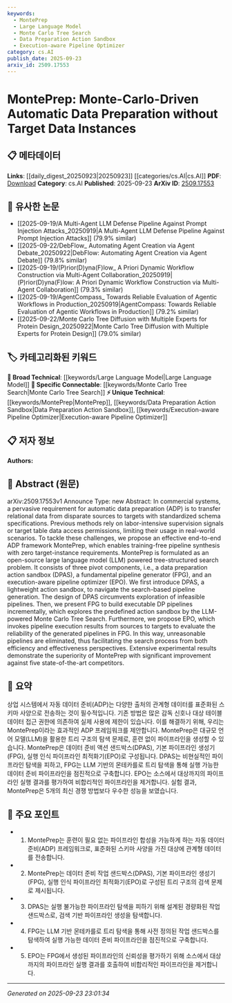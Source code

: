 ```yaml
---
keywords:
  - MontePrep
  - Large Language Model
  - Monte Carlo Tree Search
  - Data Preparation Action Sandbox
  - Execution-aware Pipeline Optimizer
category: cs.AI
publish_date: 2025-09-23
arxiv_id: 2509.17553
---
```


<!-- KEYWORD_LINKING_METADATA:
{
  "processed_timestamp": "2025-09-23T23:01:34.899994",
  "vocabulary_version": "1.0",
  "selected_keywords": [
    "MontePrep",
    "Large Language Model",
    "Monte Carlo Tree Search",
    "Data Preparation Action Sandbox",
    "Execution-aware Pipeline Optimizer"
  ],
  "rejected_keywords": [],
  "similarity_scores": {
    "MontePrep": 0.78,
    "Large Language Model": 0.85,
    "Monte Carlo Tree Search": 0.72,
    "Data Preparation Action Sandbox": 0.77,
    "Execution-aware Pipeline Optimizer": 0.75
  },
  "extraction_method": "AI_prompt_based",
  "budget_applied": true,
  "candidates_json": {
    "candidates": [
      {
        "surface": "MontePrep",
        "canonical": "MontePrep",
        "aliases": [],
        "category": "unique_technical",
        "rationale": "MontePrep is a novel framework for automatic data preparation, offering unique insights into data pipeline synthesis.",
        "novelty_score": 0.85,
        "connectivity_score": 0.65,
        "specificity_score": 0.9,
        "link_intent_score": 0.78
      },
      {
        "surface": "Large Language Model",
        "canonical": "Large Language Model",
        "aliases": [
          "LLM"
        ],
        "category": "broad_technical",
        "rationale": "Large Language Models are central to the framework, enabling the search-based pipeline generation.",
        "novelty_score": 0.3,
        "connectivity_score": 0.9,
        "specificity_score": 0.6,
        "link_intent_score": 0.85
      },
      {
        "surface": "Monte Carlo Tree Search",
        "canonical": "Monte Carlo Tree Search",
        "aliases": [
          "MCTS"
        ],
        "category": "specific_connectable",
        "rationale": "Monte Carlo Tree Search is a key algorithmic component in the pipeline generation process.",
        "novelty_score": 0.55,
        "connectivity_score": 0.75,
        "specificity_score": 0.8,
        "link_intent_score": 0.72
      },
      {
        "surface": "Data Preparation Action Sandbox",
        "canonical": "Data Preparation Action Sandbox",
        "aliases": [
          "DPAS"
        ],
        "category": "unique_technical",
        "rationale": "DPAS is a critical component that guides the exploration of feasible pipelines.",
        "novelty_score": 0.7,
        "connectivity_score": 0.6,
        "specificity_score": 0.85,
        "link_intent_score": 0.77
      },
      {
        "surface": "Execution-aware Pipeline Optimizer",
        "canonical": "Execution-aware Pipeline Optimizer",
        "aliases": [
          "EPO"
        ],
        "category": "unique_technical",
        "rationale": "EPO evaluates pipeline reliability, enhancing the framework's effectiveness.",
        "novelty_score": 0.65,
        "connectivity_score": 0.68,
        "specificity_score": 0.82,
        "link_intent_score": 0.75
      }
    ],
    "ban_list_suggestions": [
      "automatic data preparation",
      "pipeline"
    ]
  },
  "decisions": [
    {
      "candidate_surface": "MontePrep",
      "resolved_canonical": "MontePrep",
      "decision": "linked",
      "scores": {
        "novelty": 0.85,
        "connectivity": 0.65,
        "specificity": 0.9,
        "link_intent": 0.78
      }
    },
    {
      "candidate_surface": "Large Language Model",
      "resolved_canonical": "Large Language Model",
      "decision": "linked",
      "scores": {
        "novelty": 0.3,
        "connectivity": 0.9,
        "specificity": 0.6,
        "link_intent": 0.85
      }
    },
    {
      "candidate_surface": "Monte Carlo Tree Search",
      "resolved_canonical": "Monte Carlo Tree Search",
      "decision": "linked",
      "scores": {
        "novelty": 0.55,
        "connectivity": 0.75,
        "specificity": 0.8,
        "link_intent": 0.72
      }
    },
    {
      "candidate_surface": "Data Preparation Action Sandbox",
      "resolved_canonical": "Data Preparation Action Sandbox",
      "decision": "linked",
      "scores": {
        "novelty": 0.7,
        "connectivity": 0.6,
        "specificity": 0.85,
        "link_intent": 0.77
      }
    },
    {
      "candidate_surface": "Execution-aware Pipeline Optimizer",
      "resolved_canonical": "Execution-aware Pipeline Optimizer",
      "decision": "linked",
      "scores": {
        "novelty": 0.65,
        "connectivity": 0.68,
        "specificity": 0.82,
        "link_intent": 0.75
      }
    }
  ]
}
-->

# MontePrep: Monte-Carlo-Driven Automatic Data Preparation without Target Data Instances

## 📋 메타데이터

**Links**: [[daily_digest_20250923|20250923]] [[categories/cs.AI|cs.AI]]
**PDF**: [Download](https://arxiv.org/pdf/2509.17553.pdf)
**Category**: cs.AI
**Published**: 2025-09-23
**ArXiv ID**: [2509.17553](https://arxiv.org/abs/2509.17553)

## 🔗 유사한 논문
- [[2025-09-19/A Multi-Agent LLM Defense Pipeline Against Prompt Injection Attacks_20250919|A Multi-Agent LLM Defense Pipeline Against Prompt Injection Attacks]] (79.9% similar)
- [[2025-09-22/DebFlow_ Automating Agent Creation via Agent Debate_20250922|DebFlow: Automating Agent Creation via Agent Debate]] (79.8% similar)
- [[2025-09-19/(P)rior(D)yna(F)low_ A Priori Dynamic Workflow Construction via Multi-Agent Collaboration_20250919|(P)rior(D)yna(F)low: A Priori Dynamic Workflow Construction via Multi-Agent Collaboration]] (79.3% similar)
- [[2025-09-19/AgentCompass_ Towards Reliable Evaluation of Agentic Workflows in Production_20250919|AgentCompass: Towards Reliable Evaluation of Agentic Workflows in Production]] (79.2% similar)
- [[2025-09-22/Monte Carlo Tree Diffusion with Multiple Experts for Protein Design_20250922|Monte Carlo Tree Diffusion with Multiple Experts for Protein Design]] (79.0% similar)

## 🏷️ 카테고리화된 키워드
**🧠 Broad Technical**: [[keywords/Large Language Model|Large Language Model]]
**🔗 Specific Connectable**: [[keywords/Monte Carlo Tree Search|Monte Carlo Tree Search]]
**⚡ Unique Technical**: [[keywords/MontePrep|MontePrep]], [[keywords/Data Preparation Action Sandbox|Data Preparation Action Sandbox]], [[keywords/Execution-aware Pipeline Optimizer|Execution-aware Pipeline Optimizer]]

## 📋 저자 정보

**Authors:** 

## 📄 Abstract (원문)

arXiv:2509.17553v1 Announce Type: new 
Abstract: In commercial systems, a pervasive requirement for automatic data preparation (ADP) is to transfer relational data from disparate sources to targets with standardized schema specifications. Previous methods rely on labor-intensive supervision signals or target table data access permissions, limiting their usage in real-world scenarios. To tackle these challenges, we propose an effective end-to-end ADP framework MontePrep, which enables training-free pipeline synthesis with zero target-instance requirements. MontePrep is formulated as an open-source large language model (LLM) powered tree-structured search problem. It consists of three pivot components, i.e., a data preparation action sandbox (DPAS), a fundamental pipeline generator (FPG), and an execution-aware pipeline optimizer (EPO). We first introduce DPAS, a lightweight action sandbox, to navigate the search-based pipeline generation. The design of DPAS circumvents exploration of infeasible pipelines. Then, we present FPG to build executable DP pipelines incrementally, which explores the predefined action sandbox by the LLM-powered Monte Carlo Tree Search. Furthermore, we propose EPO, which invokes pipeline execution results from sources to targets to evaluate the reliability of the generated pipelines in FPG. In this way, unreasonable pipelines are eliminated, thus facilitating the search process from both efficiency and effectiveness perspectives. Extensive experimental results demonstrate the superiority of MontePrep with significant improvement against five state-of-the-art competitors.

## 📝 요약

상업 시스템에서 자동 데이터 준비(ADP)는 다양한 출처의 관계형 데이터를 표준화된 스키마 사양으로 전송하는 것이 필수적입니다. 기존 방법은 많은 감독 신호나 대상 테이블 데이터 접근 권한에 의존하여 실제 사용에 제한이 있습니다. 이를 해결하기 위해, 우리는 MontePrep이라는 효과적인 ADP 프레임워크를 제안합니다. MontePrep은 대규모 언어 모델(LLM)을 활용한 트리 구조의 탐색 문제로, 훈련 없이 파이프라인을 생성할 수 있습니다. MontePrep은 데이터 준비 액션 샌드박스(DPAS), 기본 파이프라인 생성기(FPG), 실행 인식 파이프라인 최적화기(EPO)로 구성됩니다. DPAS는 비현실적인 파이프라인 탐색을 피하고, FPG는 LLM 기반의 몬테카를로 트리 탐색을 통해 실행 가능한 데이터 준비 파이프라인을 점진적으로 구축합니다. EPO는 소스에서 대상까지의 파이프라인 실행 결과를 평가하여 비합리적인 파이프라인을 제거합니다. 실험 결과, MontePrep은 5개의 최신 경쟁 방법보다 우수한 성능을 보였습니다.

## 🎯 주요 포인트

- 1. MontePrep는 훈련이 필요 없는 파이프라인 합성을 가능하게 하는 자동 데이터 준비(ADP) 프레임워크로, 표준화된 스키마 사양을 가진 대상에 관계형 데이터를 전송합니다.
- 2. MontePrep는 데이터 준비 작업 샌드박스(DPAS), 기본 파이프라인 생성기(FPG), 실행 인식 파이프라인 최적화기(EPO)로 구성된 트리 구조의 검색 문제로 제시됩니다.
- 3. DPAS는 실행 불가능한 파이프라인 탐색을 피하기 위해 설계된 경량화된 작업 샌드박스로, 검색 기반 파이프라인 생성을 탐색합니다.
- 4. FPG는 LLM 기반 몬테카를로 트리 탐색을 통해 사전 정의된 작업 샌드박스를 탐색하여 실행 가능한 데이터 준비 파이프라인을 점진적으로 구축합니다.
- 5. EPO는 FPG에서 생성된 파이프라인의 신뢰성을 평가하기 위해 소스에서 대상까지의 파이프라인 실행 결과를 호출하여 비합리적인 파이프라인을 제거합니다.


---

*Generated on 2025-09-23 23:01:34*